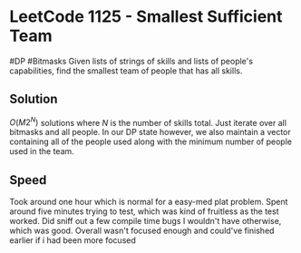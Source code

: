 # LeetCode 1125 - Smallest Sufficient Team
#DP #Bitmasks 
Given lists of strings of skills and lists of people's capabilities, find the smallest team of people that has all skills.
## Solution
$O(M2^N)$ solutions where $N$ is the number of skills total. Just iterate over all bitmasks and all people. In our DP state however, we also maintain a vector containing all of the people used along with the minimum number of people used in the team.

## Speed
Took around one hour which is normal for a easy-med plat problem. Spent around five minutes trying to test, which was kind of fruitless as the test worked. Did sniff out a few compile time bugs I wouldn't have otherwise, which was good. Overall wasn't focused enough and could've finished earlier if i had been more focused